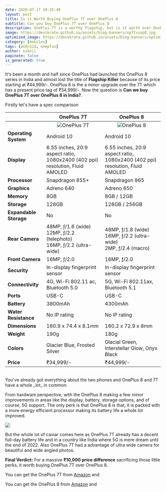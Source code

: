 ```yaml
---
date: 2020-07-17 10:25:40
layout: post
title: Is it Worth Buying OnePlus 7T over OnePlus 8
subtitle: Can you buy OnePlus 7T over OnePlus 8
description: OnePlus 7T is a worthy flagship, but is it worth over OnePlus 8
image: https://devskrate.github.io/assets/blog-banners/op7tvsop8.jpg
optimized_image: https://devskrate.github.io/assets/blog-banners/optimized/op7tvsop8.webp
category: [mobiles]
tags: [android, oneplus]
author: nikhil
paginate: false
is_generated: true
---
```


It's been a month and half since OnePlus had launched the OnePlus 8 series in India and almost lost the title of **Flagship Killer** because of its price starting at ₹44,999/-. OnePlus 8 is the a minor upgrade over the 7T which has a present price tag of ₹34,999/-. Now the question is **Can we buy OnePlus 7T over OnePlus 8 in India?**.

Firstly let's have a spec comparison

|                        | OnePlus 7T                                                                                                                                | OnePlus 8                                                                                                                              |
| ---------------------- | ----------------------------------------------------------------------------------------------------------------------------------------- | -------------------------------------------------------------------------------------------------------------------------------------- |
|                        | <center><img src="https://devskrate.github.io/assets/images/oneplus/oneplus-7t-render.jpg" alt="OnePlus 7T" title="OnePlus 7T"/></center> | <center><img src="https://devskrate.github.io/assets/images/oneplus/oneplus-8-render.jpg" alt="OnePlus 8" title="OnePlus 8"/></center> |
| **Operating System**   | Android 10                                                                                                                                | Android 10                                                                                                                             |
| **Display**            | 6.55 inches, 20:9 aspect ratio, 1080x2400 (402 ppi) resolution, Fluid AMOLED                                                              | 6.55 inches, 20:9 aspect ratio, 1080x2400 (402 ppi) resolution, Fluid AMOLED                                                           |
| **Processor**          | Snapdragon 855+                                                                                                                           | Snapdragon 865                                                                                                                         |
| **Graphics**           | Adreno 640                                                                                                                                | Adreno 650                                                                                                                             |
| **Memory**             | 8GB                                                                                                                                       | 8GB / 12GB                                                                                                                             |
| **Storage**            | 128GB                                                                                                                                     | 128GB / 256GB                                                                                                                          |
| **Expandable Storage** | No                                                                                                                                        | No                                                                                                                                     |
| **Rear Camera**        | 48MP, ƒ/1.6 (wide)<br/>12MP, ƒ/2.2 (telephoto)<br/>16MP, ƒ/2.2 (ultra-wide)                                                               | 48MP, ƒ/1.8 (wide)<br/>16MP, ƒ/2.2 (ultra-wide)<br/>2MP, ƒ/2.4 (macro)                                                                 |
| **Front Camera**       | 16MP, ƒ/2.0                                                                                                                               | 16MP, ƒ/2.0                                                                                                                            |
| **Security**           | In-display fingerprint sensor                                                                                                             | In-display fingerprint sensor                                                                                                          |
| **Connectivity**       | 4G, Wi-Fi 802.11 ac, Bluetooth 5.0                                                                                                        | 5G, Wi-Fi 802.11ax, Bluetooth 5.1                                                                                                      |
| **Ports**              | USB-C                                                                                                                                     | USB-C                                                                                                                                  |
| **Battery**            | 3800mAh                                                                                                                                   | 4300mAh                                                                                                                                |
| **Water Resistance**   | No IP rating                                                                                                                              | No IP rating                                                                                                                           |
| **Dimensions**         | 160.9 x 74.4 x 8.1mm                                                                                                                      | 160.2 x 72.9 x 8mm                                                                                                                     |
| **Weight**             | 190g                                                                                                                                      | 180g                                                                                                                                   |
| **Colors**             | Glacier Blue, Frosted Silver                                                                                                              | Glacial Green, Interstellar Glow, Onyx Black                                                                                           |
| **Price**              | ₹34,999/-                                                                                                                                 | ₹44,999/-                                                                                                                              |

<br/>
You've already got everything about the two phones and OnePlus 8 and 7T have a whole _lot_ in common.

From hardware perspective, with the OnePlus 8 making a few minor improvements in areas like the display, battery, storage options, and of course, 5G support. The only perk is that OnePlus 8 is that, it is packed with a more energy efficient processor making its battery life a whole lot improved.

<img src="https://devskrate.github.io/assets/images/oneplus/cpu-performance.webp" />

But the whole lot of caviar comes here as OnePlus 7T already has a decent full-day battery life and in a country like India where 5G is mere dream until the end of 2022. Also OnePlus 7T had a advantage of ultra wide camera for beautiful and wide angled photos.

**Final Verdict:** For a massive **₹10,000 price difference** sacrificing those little perks, it worth buying OnePlus 7T over OnePlus 8.

You can get the OnePlus 7T from <a href="https://amzn.to/3ezAdJ9" target="_blank">Amazon</a> and <a href="https://www.oneplus.in/oneplus-7t?from=7t" target="_blank"></a>

You can get the OnePlus 8 from <a href="https://amzn.to/3jjcyAD" target="_blank">Amazon</a> and <a href="https://www.oneplus.in/oneplus-8?from=8" target="_blank"></a>
